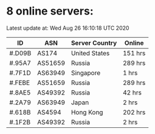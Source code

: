 # 8 online servers:

Latest update at: Wed Aug 26 16:10:18 UTC 2020

| ID | ASN | Server Country | Online |
| -- | --- | -------------- | ------ |
| #.D09B | AS174 | United States | 151 hrs |
| #.95A7 | AS51659 | Russia | 289 hrs |
| #.7F1D | AS63949 | Singapore | 1 hrs |
| #.FEBE | AS51659 | Russia | 289 hrs |
| #.8AE5 | AS49392 | Russia | 42 hrs |
| #.2A79 | AS63949 | Japan | 2 hrs |
| #.618B | AS4594 | Hong Kong | 202 hrs |
| #.1F2B | AS49392 | Russia | 2 hrs |

